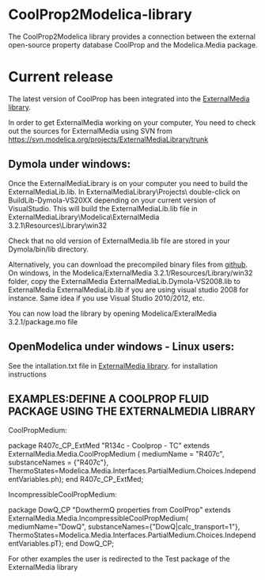 CoolProp2Modelica-library
=========================
The CoolProp2Modelica library provides a connection between the external open-source property database CoolProp and the Modelica.Media package.

Current release
=========================
The latest version of CoolProp has been integrated into the [ExternalMedia library](https://github.com/modelica/ExternalMedia).

In order to get ExternalMedia working on your computer, You need to check out the sources for ExternalMedia using SVN from https://svn.modelica.org/projects/ExternalMediaLibrary/trunk

## Dymola under windows:
Once the ExternalMediaLibrary is on your computer you need to build the ExternalMediaLib.lib. In ExternalMediaLibrary\Projects\ double-click on BuildLib-Dymola-VS20XX depending on your current version of VisualStudio. This will build the ExternalMediaLib.lib file in ExternalMediaLibrary\Modelica\ExternalMedia 3.2.1\Resources\Library\win32

Check that no old version of ExternalMedia.lib file are stored in your Dymola/bin/lib directory.

Alternatively, you can download the precompiled binary files from  [github](https://github.com/modelica/ExternalMedia/archive/master.zip).  On windows, in the Modelica/ExternalMedia 3.2.1/Resources/Library/win32 folder, copy the ExternalMedia ExternalMediaLib.Dymola-VS2008.lib to ExternalMedia ExternalMediaLib.lib if you are using visual studio 2008 for instance.  Same idea if you use Visual Studio 2010/2012, etc.

You can now load the library by opening Modelica/ExteralMedia 3.2.1/package.mo file

## OpenModelica under windows - Linux users:

See the intallation.txt file in [ExternalMedia library](https://github.com/modelica/ExternalMedia). for installation instructions

## EXAMPLES:DEFINE A COOLPROP FLUID PACKAGE USING THE EXTERNALMEDIA LIBRARY

CoolPropMedium:

package R407c_CP_ExtMed "R134c - Coolprop - TC"
  extends ExternalMedia.Media.CoolPropMedium (
    mediumName = "R407c",
    substanceNames = {"R407c"},
    ThermoStates=Modelica.Media.Interfaces.PartialMedium.Choices.IndependentVariables.ph);
end R407c_CP_ExtMed;

IncompressibleCoolPropMedium:

package DowQ_CP "DowthermQ properties from CoolProp"
  extends ExternalMedia.Media.IncompressibleCoolPropMedium(
  mediumName="DowQ",
  substanceNames={"DowQ|calc_transport=1"},
  ThermoStates=Modelica.Media.Interfaces.PartialMedium.Choices.IndependentVariables.pT);
end DowQ_CP;

For other examples the user is redirected to the Test package of the ExternalMedia library
